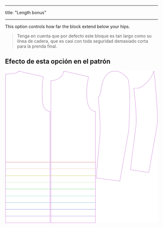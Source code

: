 - - -
title: "Length bonus"
- - -

This option controls how far the block extend below your hips.

> Tenga en cuenta que por defecto este bloque es tan largo como su línea de cadera, que es casi con toda seguridad demasiado corta para la prenda final.

## Efecto de esta opción en el patrón

![This image shows the effect of this option by superimposing several variants that have a different value for this option](bent_lengthbonus_sample.svg "Effect of this option on the pattern")
